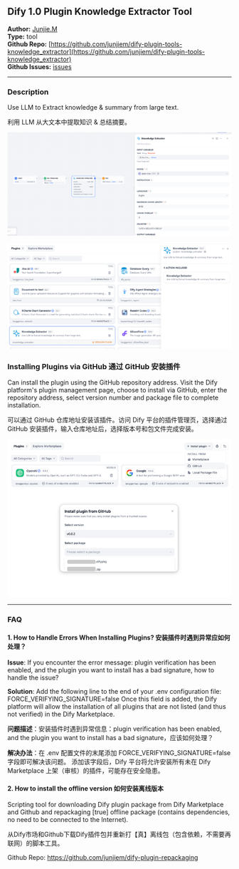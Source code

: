 ## Dify 1.0 Plugin Knowledge Extractor Tool


**Author:** [Junjie.M](https://github.com/junjiem)   
**Type:** tool  
**Github Repo:** [https://github.com/junjiem/dify-plugin-tools-knowledge_extractor](https://github.com/junjiem/dify-plugin-tools-knowledge_extractor)   
**Github Issues:** [issues](https://github.com/junjiem/dify-plugin-tools-knowledge_extractor/issues)  


---


### Description

Use LLM to Extract knowledge & summary from large text.

利用 LLM 从大文本中提取知识 & 总结摘要。

![knowledge_extractor](_assets/knowledge_extractor.png)

![knowledge_extractor_workflow](_assets/knowledge_extractor_workflow.png)



### Installing Plugins via GitHub  通过 GitHub 安装插件

Can install the plugin using the GitHub repository address. Visit the Dify platform's plugin management page, choose to install via GitHub, enter the repository address, select version number and package file to complete installation.

可以通过 GitHub 仓库地址安装该插件。访问 Dify 平台的插件管理页，选择通过 GitHub 安装插件，输入仓库地址后，选择版本号和包文件完成安装。

![install_plugin_via_github](_assets/install_plugin_via_github.png)



---



### FAQ

#### 1. How to Handle Errors When Installing Plugins? 安装插件时遇到异常应如何处理？

**Issue**: If you encounter the error message: plugin verification has been enabled, and the plugin you want to install has a bad signature, how to handle the issue?

**Solution**: Add the following line to the end of your .env configuration file: FORCE_VERIFYING_SIGNATURE=false
Once this field is added, the Dify platform will allow the installation of all plugins that are not listed (and thus not verified) in the Dify Marketplace.

**问题描述**：安装插件时遇到异常信息：plugin verification has been enabled, and the plugin you want to install has a bad signature，应该如何处理？

**解决办法**：在 .env 配置文件的末尾添加 FORCE_VERIFYING_SIGNATURE=false 字段即可解决该问题。
添加该字段后，Dify 平台将允许安装所有未在 Dify Marketplace 上架（审核）的插件，可能存在安全隐患。


#### 2. How to install the offline version 如何安装离线版本

Scripting tool for downloading Dify plugin package from Dify Marketplace and Github and repackaging [true] offline package (contains dependencies, no need to be connected to the Internet).

从Dify市场和Github下载Dify插件包并重新打【真】离线包（包含依赖，不需要再联网）的脚本工具。

Github Repo: https://github.com/junjiem/dify-plugin-repackaging

